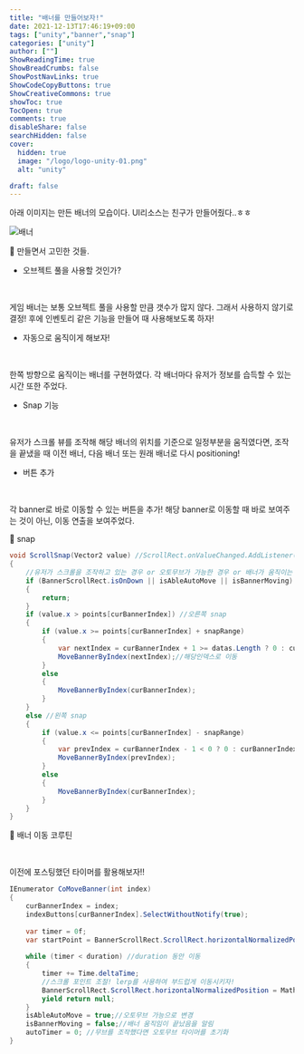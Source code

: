 ```yaml
---
title: "배너를 만들어보자!"
date: 2021-12-13T17:46:19+09:00
tags: ["unity","banner","snap"]
categories: ["unity"]
author: [""]
ShowReadingTime: true
ShowBreadCrumbs: false
ShowPostNavLinks: true
ShowCodeCopyButtons: true
ShowCreativeCommons: true
showToc: true
TocOpen: true
comments: true
disableShare: false
searchHidden: false
cover:
  hidden: true
  image: "/logo/logo-unity-01.png"
  alt: "unity"

draft: false
---
```


아래 이미지는 만든 배너의 모습이다.
UI리소스는 친구가 만들어줬다..ㅎㅎ

![배너](/images/studying15_0.PNG)

💚 만들면서 고민한 것들.

- 오브젝트 풀을 사용할 것인가? 

<br>

게임 배너는 보통 오브젝트 풀을 사용할 만큼 갯수가 많지 않다. 그래서 사용하지 않기로 결정! 후에 인벤토리 같은 기능을 만들어 때 사용해보도록 하자!

- 자동으로 움직이게 해보자!

<br>

한쪽 방향으로 움직이는 배너를 구현하였다. 각 배너마다 유저가 정보를 습득할 수 있는 시간 또한 주었다.

- Snap 기능

<br>

유저가 스크롤 뷰를 조작해 해당 배너의 위치를 기준으로 일정부분을 움직였다면, 조작을 끝냈을 때 이전 배너, 다음 배너 또는 원래 배너로 다시 positioning!

- 버튼 추가

<br>

각 banner로 바로 이동할 수 있는 버튼을 추가! 해당 banner로 이동할 때 바로 보여주는 것이 아닌, 이동 연출을 보여주었다.

🍑 snap
```csharp
void ScrollSnap(Vector2 value) //ScrollRect.onValueChanged.AddListener(ScrollSnap)에 추가해줌.
{
    //유저가 스크롤을 조작하고 있는 경우 or 오토무브가 가능한 경우 or 배너가 움직이는 중일 경우(버튼 조작으로) 
    if (BannerScrollRect.isOnDown || isAbleAutoMove || isBannerMoving)
    {
        return;
    }
    if (value.x > points[curBannerIndex]) //오른쪽 snap
    {
        if (value.x >= points[curBannerIndex] + snapRange)
        {
            var nextIndex = curBannerIndex + 1 >= datas.Length ? 0 : curBannerIndex + 1;
            MoveBannerByIndex(nextIndex);//해당인덱스로 이동
        }
        else
        {
            MoveBannerByIndex(curBannerIndex);
        }
    }
    else //왼쪽 snap
    {
        if (value.x <= points[curBannerIndex] - snapRange)
        {
            var prevIndex = curBannerIndex - 1 < 0 ? 0 : curBannerIndex - 1;
            MoveBannerByIndex(prevIndex);
        }
        else
        {
            MoveBannerByIndex(curBannerIndex);
        }
    }
}
```
🍑 배너 이동 코루틴

<br>

이전에 포스팅했던 타이머를 활용해보자!!

```csharp
IEnumerator CoMoveBanner(int index)
{
    curBannerIndex = index;
    indexButtons[curBannerIndex].SelectWithoutNotify(true);
    
    var timer = 0f;
    var startPoint = BannerScrollRect.ScrollRect.horizontalNormalizedPosition;
    
    while (timer < duration) //duration 동안 이동
    {
        timer += Time.deltaTime;
        //스크롤 포인트 조절! lerp를 사용하여 부드럽게 이동시키자!
        BannerScrollRect.ScrollRect.horizontalNormalizedPosition = Mathf.Lerp(startPoint, points[index], ease.Evaluate(timer / duration));
        yield return null;
    }
    isAbleAutoMove = true;//오토무브 가능으로 변경
    isBannerMoving = false;//배너 움직임이 끝났음을 알림
    autoTimer = 0; //무브를 조작했다면 오토무브 타이머를 초기화 
}
```